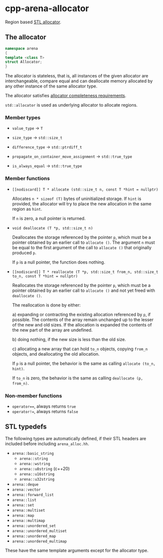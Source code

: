 # cpp-arena-allocator

Region based [STL allocator](https://en.cppreference.com/w/cpp/named_req/Allocator).

## The allocator

```cpp
namespace arena
{
template <class T>
struct Allocator;
}
```

The allocator is stateless, that is, all instances of the given allocator are interchangeable, compare equal and can deallocate memory allocated by any other instance of the same allocator type.

The allocator satisfies [allocator completeness requirements](https://en.cppreference.com/w/cpp/named_req/Allocator#Allocator_completeness_requirements).

`std::allocator` is used as underlying allocator to allocate regions.

### Member types

- `value_type` -> `T`
- `size_type` -> `std::size_t`
- `difference_type` -> `std::ptrdiff_t`

- `propagate_on_container_move_assignment` -> `std::true_type`
- `is_always_equal` -> `std::true_type`

### Member functions

- `[[nodiscard]] T * allocate (std::size_t n, const T *hint = nullptr)`

  Allocates `n * sizeof (T)` bytes of uninitialized storage.
  If `hint` is provided, the allocator will try to place the new allocation in the same region as `hint`.

  If `n` is zero, a null pointer is returned.

- `void deallocate (T *p, std::size_t n)`

  Deallocates the storage referenced by the pointer `p`, which must be a pointer obtained by an earlier call to `allocate ()`.
  The argument `n` must be equal to the first argument of the call to `allocate ()` that originally produced `p`.

  If `p` is a null pointer, the function does nothing.

- `[[nodiscard]] T * reallocate (T *p, std::size_t from_n, std::size_t to_n, const T *hint = nullptr)`

  Reallocates the storage referenced by the pointer `p`, which must be a pointer obtained by an earlier call to `allocate ()` and not yet freed with `deallocate ()`.

  The reallocation is done by either:

    a) expanding or contracting the existing allocation referenced by `p`, if possible.
    The contents of the array remain unchanged up to the lesser of the new and old sizes.
    If the allocation is expanded the contents of the new part of the array are undefined.

    b) doing nothing, if the new size is less than the old size.

    c) allocating a new array that can hold `to_n` objects, copying `from_n` objects, and deallocating the old allocation.

  If `p` is a null pointer, the behavior is the same as calling `allocate (to_n, hint)`.

  If `to_n` is zero, the behavior is the same as calling `deallocate (p, from_n)`.

### Non-member functions

- `operator==`, always returns `true`
- `operator!=`, always returns `false`

## STL typedefs

The following types are automatically defined, if their STL headers are included before including `arena_alloc.hh`.

- `arena::basic_string`
  - `arena::string`
  - `arena::wstring`
  - `arena::u8string` (c++20)
  - `arena::u16string`
  - `arena::u32string`
- `arena::deque`
- `arena::vector`
- `arena::forward_list`
- `arena::list`
- `arena::set`
- `arena::multiset`
- `arena::map`
- `arena::multimap`
- `arena::unordered_set`
- `arena::unordered_multiset`
- `arena::unordered_map`
- `arena::unordered_multimap`

These have the same template arguments except for the allocator type.

